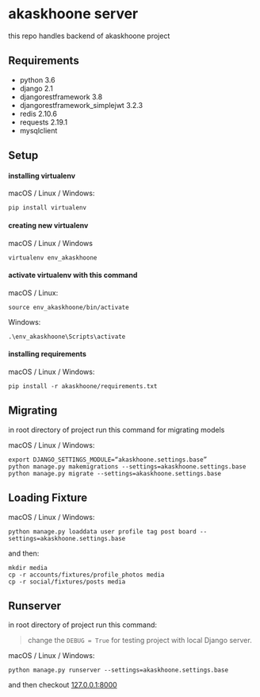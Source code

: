 # akaskhoone server
this repo handles backend of akaskhoone project

## Requirements
* python 3.6
* django 2.1
* djangorestframework 3.8
* djangorestframework_simplejwt 3.2.3
* redis 2.10.6
* requests 2.19.1
* mysqlclient

## Setup
#### installing virtualenv
macOS / Linux / Windows:
```
pip install virtualenv
```
#### creating new virtualenv
macOS / Linux / Windows
```
virtualenv env_akaskhoone
```
#### activate virtualenv with this command
macOS / Linux:
```
source env_akaskhoone/bin/activate
```
Windows:
```
.\env_akaskhoone\Scripts\activate
```
#### installing requirements
macOS / Linux / Windows:
```
pip install -r akaskhoone/requirements.txt
```
## Migrating
in root directory of project run this command for migrating models

macOS / Linux / Windows:
```
export DJANGO_SETTINGS_MODULE=“akaskhoone.settings.base”
python manage.py makemigrations --settings=akaskhoone.settings.base
python manage.py migrate --settings=akaskhoone.settings.base
```
## Loading Fixture
macOS / Linux / Windows:
```
python manage.py loaddata user profile tag post board --settings=akaskhoone.settings.base
```
and then:
```
mkdir media
cp -r accounts/fixtures/profile_photos media
cp -r social/fixtures/posts media
```  
## Runserver
in root directory of project run this command:
> change the ```DEBUG = True``` for testing project with local Django server. 

macOS / Linux / Windows:
```
python manage.py runserver --settings=akaskhoone.settings.base
```

and then checkout [127.0.0.1:8000](http://127.0.0.1:8000 "localhost")
